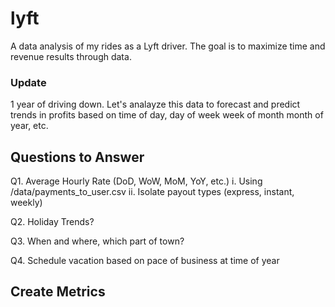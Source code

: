 # lyft
A data analysis of my rides as a Lyft driver. The goal is to maximize time and revenue results through data.

### Update
1 year of driving down. Let's analayze this data to forecast and predict trends in profits based on time of day, day of week week of month month of year, etc.

## Questions to Answer
Q1. Average Hourly Rate (DoD, WoW, MoM, YoY, etc.)
    i. Using /data/payments_to_user.csv
    ii. Isolate payout types (express, instant, weekly)
    

Q2. Holiday Trends?

Q3. When and where, which part of town?

Q4. Schedule vacation based on pace of business at time of year

## Create Metrics